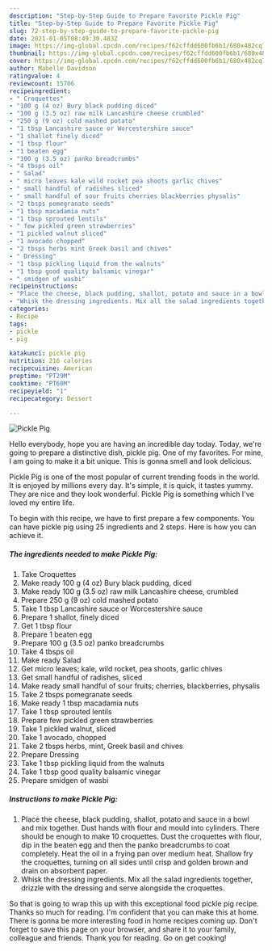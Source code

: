 ```yaml
---
description: "Step-by-Step Guide to Prepare Favorite Pickle Pig"
title: "Step-by-Step Guide to Prepare Favorite Pickle Pig"
slug: 72-step-by-step-guide-to-prepare-favorite-pickle-pig
date: 2021-01-05T08:49:30.483Z
image: https://img-global.cpcdn.com/recipes/f62cffdd600fb6b1/680x482cq70/pickle-pig-recipe-main-photo.jpg
thumbnail: https://img-global.cpcdn.com/recipes/f62cffdd600fb6b1/680x482cq70/pickle-pig-recipe-main-photo.jpg
cover: https://img-global.cpcdn.com/recipes/f62cffdd600fb6b1/680x482cq70/pickle-pig-recipe-main-photo.jpg
author: Mabelle Davidson
ratingvalue: 4
reviewcount: 15706
recipeingredient:
- " Croquettes"
- "100 g (4 oz) Bury black pudding diced"
- "100 g (3.5 oz) raw milk Lancashire cheese crumbled"
- "250 g (9 oz) cold mashed potato"
- "1 tbsp Lancashire sauce or Worcestershire sauce"
- "1 shallot finely diced"
- "1 tbsp flour"
- "1 beaten egg"
- "100 g (3.5 oz) panko breadcrumbs"
- "4 tbsps oil"
- " Salad"
- " micro leaves kale wild rocket pea shoots garlic chives"
- " small handful of radishes sliced"
- " small handful of sour fruits cherries blackberries physalis"
- "2 tbsps pomegranate seeds"
- "1 tbsp macadamia nuts"
- "1 tbsp sprouted lentils"
- " few pickled green strawberries"
- "1 pickled walnut sliced"
- "1 avocado chopped"
- "2 tbsps herbs mint Greek basil and chives"
- " Dressing"
- "1 tbsp pickling liquid from the walnuts"
- "1 tbsp good quality balsamic vinegar"
- " smidgen of wasbi"
recipeinstructions:
- "Place the cheese, black pudding, shallot, potato and sauce in a bowl and mix together. Dust hands with flour and mould into cylinders. There should be enough to make 10 croquettes. Dust the croquettes with flour, dip in the beaten egg and then the panko breadcrumbs to coat completely. Heat the oil in a frying pan over medium heat. Shallow fry the croquettes, turning on all sides until crisp and golden brown and drain on absorbent paper."
- "Whisk the dressing ingredients. Mix all the salad ingredients together, drizzle with the dressing and serve alongside the croquettes."
categories:
- Recipe
tags:
- pickle
- pig

katakunci: pickle pig 
nutrition: 216 calories
recipecuisine: American
preptime: "PT29M"
cooktime: "PT60M"
recipeyield: "1"
recipecategory: Dessert

---
```



![Pickle Pig](https://img-global.cpcdn.com/recipes/f62cffdd600fb6b1/680x482cq70/pickle-pig-recipe-main-photo.jpg)

Hello everybody, hope you are having an incredible day today. Today, we're going to prepare a distinctive dish, pickle pig. One of my favorites. For mine, I am going to make it a bit unique. This is gonna smell and look delicious.

Pickle Pig is one of the most popular of current trending foods in the world. It is enjoyed by millions every day. It's simple, it is quick, it tastes yummy. They are nice and they look wonderful. Pickle Pig is something which I've loved my entire life.




To begin with this recipe, we have to first prepare a few components. You can have pickle pig using 25 ingredients and 2 steps. Here is how you can achieve it.

<!--inarticleads1-->

##### The ingredients needed to make Pickle Pig:

1. Take  Croquettes
1. Make ready 100 g (4 oz) Bury black pudding, diced
1. Make ready 100 g (3.5 oz) raw milk Lancashire cheese, crumbled
1. Prepare 250 g (9 oz) cold mashed potato
1. Take 1 tbsp Lancashire sauce or Worcestershire sauce
1. Prepare 1 shallot, finely diced
1. Get 1 tbsp flour
1. Prepare 1 beaten egg
1. Prepare 100 g (3.5 oz) panko breadcrumbs
1. Take 4 tbsps oil
1. Make ready  Salad
1. Get  micro leaves; kale, wild rocket, pea shoots, garlic chives
1. Get  small handful of radishes, sliced
1. Make ready  small handful of sour fruits; cherries, blackberries, physalis
1. Take 2 tbsps pomegranate seeds
1. Make ready 1 tbsp macadamia nuts
1. Take 1 tbsp sprouted lentils
1. Prepare  few pickled green strawberries
1. Take 1 pickled walnut, sliced
1. Take 1 avocado, chopped
1. Take 2 tbsps herbs, mint, Greek basil and chives
1. Prepare  Dressing
1. Take 1 tbsp pickling liquid from the walnuts
1. Take 1 tbsp good quality balsamic vinegar
1. Prepare  smidgen of wasbi




<!--inarticleads2-->

##### Instructions to make Pickle Pig:

1. Place the cheese, black pudding, shallot, potato and sauce in a bowl and mix together. Dust hands with flour and mould into cylinders. There should be enough to make 10 croquettes. Dust the croquettes with flour, dip in the beaten egg and then the panko breadcrumbs to coat completely. Heat the oil in a frying pan over medium heat. Shallow fry the croquettes, turning on all sides until crisp and golden brown and drain on absorbent paper.
1. Whisk the dressing ingredients. Mix all the salad ingredients together, drizzle with the dressing and serve alongside the croquettes.




So that is going to wrap this up with this exceptional food pickle pig recipe. Thanks so much for reading. I'm confident that you can make this at home. There is gonna be more interesting food in home recipes coming up. Don't forget to save this page on your browser, and share it to your family, colleague and friends. Thank you for reading. Go on get cooking!

